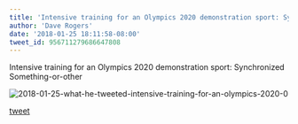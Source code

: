 ```yaml
---
title: 'Intensive training for an Olympics 2020 demonstration sport: Synchronized...'
author: 'Dave Rogers'
date: '2018-01-25 18:11:58-08:00'
tweet_id: 956711279686647808
---
```

Intensive training for an Olympics 2020 demonstration sport: Synchronized Something-or-other

![2018-01-25-what-he-tweeted-intensive-training-for-an-olympics-2020-0](/heap/2018-01-25-what-he-tweeted-intensive-training-for-an-olympics-2020-0.jpg)

[tweet](https://twitter.com/yukondude/status/956711279686647808)